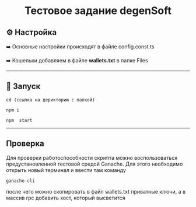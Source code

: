 <h1 align="center">Тестовое задание degenSoft</h1>

<h2>⚙️ Настройка</h2>

➡️ Основные настройки происходят в файле config.const.ts

➡️ Кошельки добавляем в файле **wallets.txt** в папке Files

---

<h2>🚀 Запуск</h2>

```
cd (ссылка на дерикторию с папкой)

npm i

npm  start
```

---

<h2>Проверка</h2>

Для проверки работоспособности скрипта можно воспользоваться предустановленной тестовой средой Ganache. Для этого необходимо открыть новый терминал и ввести там команду

```
ganache-cli
```

после чего можно скопировать в файл wallets.txt приватные ключи, а в массив rpc добавить хост, который высветится
